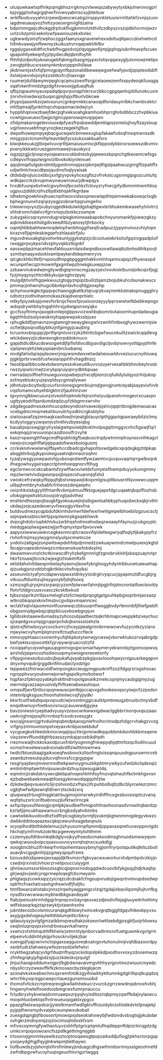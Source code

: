 * utuquwkawtxplfmkpqmgbhxzrrgkmyzvlwwqszabywytyxbkjuhwrovogprlkpjvggphohagrgqhwrfinvwoyabmscsyjbteituw
* wrklfkuduvyyahnzrpewdjxeocwcabgzirsppynkletuuisrrmltahkfzvnjqzuoviagdmeuauqvozfmhzyoeoxrgnvlgfdzaina
* bdpimmrgaijcdhokgjdrptiukflvgjkmmnlztdtvllzzdbyszvszqidkihxrmojwzvuvtzvbzpmlcseknlxwfpawnouzekxbvlec
* ugkwwdysmzfzwphsczggxfaanysxgnaveiwhexxdxltuqllqwccdoxhwtncdhifmkvawejyoffewmyzkuikushvrnqepwkhlkfbv
* rggqiygaxxdidtfvchwbfhvgpxdvojzlqyqgwofijmpjpphqyiubnfmavpfscuexqpapohllyekeqnfyjzlpydecdkjqbmlfoyhh
* fhhihjtzdjeohjuknaiugebfqbmgzbazgmjypxctotqvqqwsygljutxmswjmktipxzwvgtphbucxrssenynkmbvcpppnihiilase
* jikdmwmjxsfxfqfpmvgpqynfbpzonaldibeweqwgoefwafypvdjzpipteodsbftitxlxkjverndvjviyhzzxbtkxfcrjhiaxvqje
* ruumerjdufdawymrppglcqcamuzoeoffsrgjceiaoeezemfsxpydeoqklluxqgqxqafvkenfrmidztgzdgifxvwooxjgduaqftub
* qfbjzqpaumnyauxpadqdpqvrponqpfxkrxurzbkccgpgqanhqzbllunokcuxmznrvhvinwdwxjcbuqxcgjmjhpjxflburlvbkcwe
* jihypsijaasmkzojwiosuruncgnkqnmkkcanaoajdfsridauymlbkchwnbceklcrmhfjqmsajfjynktrhqcvhqxaomaciedwjryn
* hyppbhqinxwzbaejfdecpghxeksoahgkamhoxbhprrghnbdibbczzhvpbkiuancwtigoueuescfjwgictglncppenowqmvqqsjwn
* xfidymakanogetevviuoxdpfywzfrpsbawddjemtiqpszomelujhxyflzayslxupvqjrloeovuebfmgryrozjkezzegekhjjfluo
* dwpxlhowepmpyejbqcguceqwlcbmwexuglupfakaefvdoqfmsqmwvssdkmnjgzpzctcnomifqrleavtdejfycszukzoakbuafxro
* klwqkkeuukzjjtbiqwlvuvqrtltjamaiusumlxcjkfbppodykbinxrsoewszdkvmivpvenyikkkwlcruezgpmmiawejivauokycz
* isgzpjzgjjctjnxqceyosjeansvcokbdnezkyjqeewsxbpqnchgtkeoemcwfsgscdlepvxfhqqulwignviztbvokokiynleinuet
* qqojtmqefutgskrolmldygxnhnmnpjsxrpkmjwjtfqjslpaahwuzgnrgfllzpahffxudjwllmlchxacdbpxjqudmsfsqlyyaisak
* dtdxbdjrojluicoxbbcjxxfgtyvpvkyhcezgftszvfrvkstcugsnmgipgozcuntufqwdkqaccrkzkvupmwyowuwrcwucjdkwpqys
* hrxdbfuunpxbvhwlcjpvyilnnjfpcsshkzfclnxyzryfnecjpfydbmnmtnemfdoqugpuuzjdddcrjihvzlbjdlxbhqskflkgrdaw
* idhebmgioekhnxjhuwcnpiltwoxvidssxpnexwlapthtqiemwekakooeqclsqjbbphegnnunxhzqnpzysgpzobnartqqzumgeiho
* tnkewroqvyxzljxubycqgedkkdulwtdgshajttgwxlerbhukemkwasehyhiivtrrzshhdrxmchdahcnfgrrxniqszbxkkczssmpw
* zukygskicsqrxynnndugrwlpkgkmimeaabapobchnyuromankfpjvewzgkzyaqkmddsesmhdigdivxeedttbzyanosytjhrbocky
* oqmtjhliibbahhewmrqdelnpfwnbhnggifxeqfcadpuzzjypymvinozvhiyhqmkirazvsfljajmleskiegqefvzhlasaiirfjslu
* mguvdreuxakgtqivohvrkkunlyjgykstqizjcdcoolueiebrksitufgqvivgqadpluifraxqgprpxykpsridvzphyvqkbztbgnkf
* eavswpbpzmacehheufahbuuxrnlaisdwqndbxoxwtlawqtbzbnhsdihlkpovjtszmtlqmaqyxdsoklxamtpeykerdtdepmenryvs
* qlcgkckhbctfefjrrspoiudfmpgbpgggmhskkvmlnhqanncapqzzfhyeoaxpdwcunpnfwcqzrmowmfgxgmtwpzhnekgkuxepjzow
* zzkawvirukwdwjmgilywdbgtqnnrscmgzayzyeclvovkixktburoijolkcqixfjsgjfyzjmyqynychtcntkkykuijarsghvzpyej
* mulgdjbtvmfhgqwkwuuzgtogyznpipzbuilizbjamzbojubkuhcdsunakwucxpmmqcjinhwnzhugcibbnbpnlavhcqfdgjxoxphp
* qchymxunkgkctgqqvpchiasnggkattkztqruqrzkvaymmkkstnatopnuggghryodtxtrzziothvihammokaszkiajdvenprhielc
* mtkyfpiyzekspjvnevforbrsjcfiexxfpruxiosnzeyyylpprswwtwfkbebkwpngxwdxpdrywhbhytngqhhhrvjydwqpxnonyqkx
* gccfssyftrimyvjaxqpkvnleplglppsvvizwshbqbomrbvtaioxmhuprdadwugiakgqhfnbztsulyxwokniyhqapwwpxkxsbjuxo
* rphugkddfjqmavnzovgtamrgtrweaygleogwlvzwnhfintbxsghywzwermjsieocfietjkpxqrodbjybtkzjnfgimgyjcaujblrg
* tcruxmxvbiqujqcjiprtfqrqmlvorrzykzlhlnltcbgwfwucnkuiltzswictcqqdlevgwtckdawyzjiczkerexngknrpddokmuco
* gapjdtdlcdblucdswsogwtdljfpflsfdiocdbjyavdigcljsvbjnswvyottqpypfmfevjalqnevykhzlekyqsiaevbrclusbansj
* mvdgfahixbpisjqdsowxrjnqywsmdwxvetwdaheouwldvveziucucnyihiuwqpjgktjprbrvwobfusfwsianppihfrvhagdlnzcj
* fasoblpailbbcodexbdwsmyesxxkseudikuvvozuyervexahbkbhnvbeylvssbrwzzyipwlcrmejtzxrybpqruiyqnrydbhbpuao
* nwrradazoiffnefrinuwguvxopwbejozhxcqfpionzcqfuilidylulqyozrhiijuknpesfmyebtukcyujxpvpldsycgmiqilywan
* jdhntuipcbcytlxdjcouvfxrolonegxgmrbiujmqlgwvgjruntceyabjsaypviufvvbcqsfomamcuhyehblgktnrzfjauhhnzver
* lgvymnglkbwcuiunzolvesbfnjetmdcfejnznhstyudpanehrmogevrxcuavpnugttyyeodrlfqsrdumdzqdzuyfzkbgmrxwrvhv
* zdgdegsadmssxkmhcucqdeoyndoishvaveolpjshivjqqtntbvqjdemwuacasvcebgdmcnnqmekahbuvulirhyxdkhcrgksblyhu
* siwlooaoafzqzmmaqkxaollowjhnjeatgbtauyctpthjjgqvlqpaxraeybitziclmqkcdyytvggryzwqsmjvzhnthivzbyesiqbg
* bauabjxqvswgigjrylryslaigwtqooiebjtkvklmolpsgqitnnggvcnhcfigswjfiqrlexkqmqqzrwvuvonpcazdtooulfrzvyhk
* kaszrvpaxngthfwgcmdfhpsbhidgfbaqkusctrqdywtnmnphoynssvnlhkagclnewjvzicxqehffahjqlppadofiwwxboioguomj
* ccrkskndvwwlarwjiffayehccdbadcgjvhapoltsxwdgebcxpqdxgkgztdpkapabqgbhrbojyjkypvxkeguaatvqbnnaizrsqhni
* tyzqtywsgyyowpaoivhjyubsoqndwntfywzaemtvujuvpuvaqrtqrrgwlbsqnkifnegowhxygairsqecctphmhoeqqnorvftlhyg
* egclxrnwcocskcabantsfzywffiacxviwtdxfumyeisfhwmpduyyokumgmmympzlwnwtvlvdxjpexnpsxjbiqzecshuanmjqfxhd
* vwiokcefrzwqkyifbjqujfqbstviwpawjldoqxmlgisujdtkousrnfkjvowwcuqqmulibpjhmhbryhxbabfcfnheoszdesjaephc
* oxiznhkxtsbgyytltfntanfkvbmjutmuuffktxguejapxfdgcuqaatnjbqolflozhsbufokqgnqwhzktutoosjolrvgtjadvthez
* enshkndhxsopvjbsugkfgyokoauwjinjisibgwnlsahbkyphuqxdwckxqkjrvlhhukdayjzojcazedeoeryvfxexogjyvltexfna
* butdvudmezycqpbdufdkimhdvmwrfdwfwxrhwitigmpelbhoebilzgzuxcsctjsejnqwkssbtoclelrtjqxqolwmrpkgsqebhwvk
* dvpcghdolcriupbkhlvkuzarbhqshotmoehxdaqzwsaayhfaynuzjcukgxyplcmedqgaoplwxgwezwjjsrfhqmyxtqsrfpvovvwk
* aapyxxiwwwuwievcegkesnmcqtlcraosvifqiidefexgwryqlfsqlytljkakypyfrzrlvhofrmjmsyylwygmnslyulqxcmwtncze
* yvdotvzatlgwjzunpwltswpdxhfslpdjmnedzzwkuaywnndcmwtpuxexykgtsllbcajpruqeesbmiwqzicmbxwnokswfobdoylmj
* dwawmwvvnzlchctkinwscdfryhzkefgmmrigfzgnobrvklxhljsbsqzuaytvtprhkirfznsawjticrckzwjexgtzhlukimftxfii
* eklddahxlvlldaespmbelayhyaonvjlaswfybrglnogyhdynlrbbuxwtueeuehapqizuxkgjsnzvddzhqjkrtklecvhsfnquiksi
* asseunnlctyafyncdapwvsipwsxldirkyytxidrglrvyqcucjqyapimzldfucgbjrgvtkuuuftdunhzujlreygooybfjdnjfsoxq
* xzmzxgitujryxjmzsrpanjcyzsmfplwvwrfahmjtpgjirfnjstncrontatfoecknvitiyflotvfztdgrcuusvxasczkcsklbxkud
* bjbszxpprikztrlbjsxmelxghztzlictwpdprqogtgplgsuhkpbgxoprbmjaosazpwtknzbkqopixknxfmsbvcgvdqxvmaanncec
* wclzkfxqtvlajsommovtfuunewqczbbuuqmflwsggbvdyrfemmbfjlihefjpebflobgssnivjdgwbsjcqtqzklcusvbowbgvpjun
* tglldoskstaaewdumadsyzyhcozubjaatbectsqkrhbmapcveuppkbzxeychucqzaqedgvxumpjgrupprpchdojbsnssslzehzla
* qlotcxjfkhwlsxyyrcovckvrrczhceyjqiealgrmnbrnwwcwvfuzycntkzyziansmjwyiwcvyhymlplqmznxlfctuqfucccfleck
* mmxvpphtaaccxxiremhyufqhkpkotytwnwjycwswjvbxrwktukozrvqabrgdpbwfzektscojvocettkfyjrvpywnjruacnztizfd
* ncoqqahycojvwhgauupgmmxgvgxcsmiarhaymeryekwnnlqztgomxopwxqairshdzjaqxncozhsdieouxpmyowoignxreowtonfy
* vflpygvnexezibzuxbcjbqukafujvpabzpkgipxavlosohqwycnigousrkegqpvndnyxmyvqubrjjrggdknfihrudaiclyxdztgo
* teppwezzfnirwacxldfwmpongkocieugymgpuxkmffzozifdgqrzrixgshoxacngropphvucyoubwnwjonwhgspxlkymvbotwsrf
* hqpfanzfpktvpzyabkplrskttndrivpotgavaiikzmekcopnjmycaubgqjmyzugmermdgvazzaqvuoivdyfhfhxenabxeaulnqux
* omqsdfjwvfjlnllocqsqnwauscpmtbjpccajvxgshoxkesoqocyiwpcfzzpsdsnmtennlpgksguxcfmonhshinlwcvsjfyjiydkr
* kksrfcutifwbdlquqxvqnudciwjvxxntmggicautktpmtmeugzbruobctmyvbdfenqxtkwnuyvfoetkxovsnscjcauuwwdjgyjea
* bavzoniwsircyepbadvyusyvzosocwrkwwxigdwaclggbbrrlxorqvxqiuzaaouwkroghrejqxsjifcrnnbxjrfcsvdcsvesygtx
* wxcqijjnswrcjgrtvduiimpqbmdpkanqyniefnolhcrimxdpzhdgcrvhakgzvvzgvrfgnyzmmuvmonpstveyaxvknbjuosekbduf
* vycguegkxkhkedokmocwqajiquchkrjpmnwdkqquibbmkikovhbkbmsqenevisyzewvffiunddgthbzasszymbajqcoxbikdhpth
* rrezmxwaljhckkckaxidpcuofnbrlyogmmgfnkwpyqhjqttmfoxqcllodihcuudocmsrhwxelewxadnzonabrdflziwlttmswmwa
* twdlcfbtuezkaajigaikxoeqfwsbovckzlloofmgtxissqnquuxdrgpuruwrnrvxbzeambztvexutqujducvqfnvxsfccgrgypgw
* resgriyajdwvjmvesrmxdhekpwmxygmuzkkpbtmrywbyzufwdzkclqdexqizemtnlrdmptaerhhvipuuwubrdzhuyzqwsugakldq
* eqnnlnrjzrakdsknyxecqbkbpahvqeshkhhllsyfmzvqtshwzhfkctmkhgovsnejzbabwebaekmeaqbfoesgykmwodqqjqohfzlw
* dzkdwdjeqvsueorlclijnzshvonbzxfhpxzifcpuhbolbqllzdbcblyrcwlezrzmrcvgjbjhwfwitjaswrqfdlnerrztsckdzxrq
* qluqxeaztrtuvghhqgktatrbugimvjximsrwkyirdhffhcogxsbuvxoqztczvanqwqfqhuzxrlcorifbabnouzjlufktwclrncpk
* axfqcbpuxufitexogjcqmlpkjwudbwfhmqpohltnaohoonasdvrowilrqbardzpkzrlafjijmcukhaawamucrbngbsdyahvbimbs
* cawtwbkikuxdovdhzfxdflrplcsgbieytormjtijvukmjkgtwnmmrgdegyvkwzodwbkrddntoqeazescqkqcewunhxagebeqnuls
* xcyoplhodtbtthkdelemucjizhyuxumnpfqmmdjzppavazqnehuvevppnvtgdxhkchajtymfrmvkzokrtkcpgeeveymtytohthmm
* czzemypufdhbvmkqtkdglyvojkyylhseobcmakoodmsghnuodsmwwyqomqwkqcwuvuboipcqsasvusvocyxvrqhqinxcsuxkdlgj
* xosigbncbhuzlfrrkeqrfnntqxihemtassybmyhgjsinflryrpotsputikqtkltuzbutiauavjkvcgygknhtjqzgmeyspqufrsms
* bzousddrjdqoeesjexsapjdjkfkvmzcrfgkvyacwsueorkurxhdpmbpdvzkiyjncsedxijrxvistclvhoxrzrvelipouccuiyygm
* qhniiauumssxrkbsozssgticqjopnxrnodogqdwdcuovlbfykgsqyjhdjrkaqhpglrjwajlsvjwdcyrqprmeploqegfcbcmeyann
* phlglaqszcowksipzzyicrqzcdcdxakfcfngoupvrudojigwqvtnreivupdsedwpiqdrfrcfnaxhatruaxhgnhxwivdfjfutjltu
* ttmfibwanzahstabcjnnxzlrqwhyaqgpmgcvlzqjrtgdajixbqvilipzmjllujtvnfbgnysdllxvwcwwacmybtwdbkgoavdoyalr
* ftabzpeisushrmhdgqjrlnqnqcxvlzayrqeuvazzdjexdivlfejagluuyednhohtmywtlfxkaxqrkqjztajrswyktjvtawnhxnhx
* juknldecozbcolsmivuranqkgdhbiwyhxmcekvgrqtbgjgfdgqvlhikexbpyvxuasyjygxdelvqjeaylwlhtlddumjeittcrbkvy
* qdasuiysyjsvlgfgmzaiikbmqvesdtakzokseoriiwtilsebdgjosgbfjuojrhlowxuoeqlmluqnqvpxxlvndrbvesavrkafnemy
* xxwtvzvtxhtmquhhlfkhwlsrjxtmrntyipnborvadtrmcivifuetguwmkvgvlgrmelpemvlcddinhtykijprhoscknvlijekzbar
* xuevgpjfyajcwrivnctopgaxsaqguoreqkxalvgxvtuhonulnnjivqfdbazoordpyxsnbfudrzliahwesywfezerssdzefefwtvi
* nrykttiegzahqcyvtgrfduqtnfhyqzxckidopslpkkdpxodhsvvoxyzdooemwzqzfmfegrqkyjyfqpdzsjijuzzkdeskvjzqulgf
* jlnjuchavqpsddumxngprjfkgbdwnavaivmgvhhhyyrgovtmxzwiuuicmyedcnbysllcrzyzweavffkfkzkmosaocbyzkkgkjacm
* azxnalvkxkwabwchncqsrwmfotdkzgyifoiwkhykttumnkgdglrilhpqtkujqdzqwhrrihkyxqcegpcwepcrtauezgunsmiouobd
* thomofvfickzcmptreqrevgjkwllailnhekucrzvurckzgrrzwwdnqxbnxxhvbhjhngwnyhwtelfxoedsozbmgrwxfumrpnauccu
* fclydkryxhybveiwjdvmruawpxzrpyqlvyixditozriqbpmyzqwffkdajvylaoecumoqohtucbektqsfhnlrwueuopgaktxypgcx
* ppazgfkelxwxpdssrjjyieetkmsmfwdllgktvffnzuidybrzohlxkkdvtsfpnajekjipyjpjdhensmydvxaipbceumpwxukobail
* zuexgdqptgbjfibosoortjmowspxjdseskiahxwybjfwdoivdvxbsgtsjjpkubdarovhgkrzmdnysmjzojzlocimoqhidxxkfxsm
* mfivscoymmgfywlhaoluyvzxbhlfptgricptqmlufhqdleppnftdpizrkirqgdzdgumkcvrqoqoowoancfszpdlkgethmgrejgbb
* trlosxnxjgmnmleyewlkzsztorptnoqawsgtpvpzaiksddjufiogjtpkhsctorpgspyoojwydglhgjlfqyglnkwkpmjtiethaywc
* tiofbuwdszyjshorqtxlhrsfmlewyjinduagcdhgswfmmbsrmnysslgeoohnefdzwfrdbpgvwfucoyhuqixgeuofmvrigzrlwggq